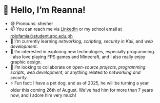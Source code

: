 👋 Hello, I’m Reanna!
=

- 😄 Pronouns: she/her
- 📫 You can reach me via [LinkedIn](https://www.linkedin.com/in/reannalofamia) or my school email at rplofamia@student.apc.edu.ph
- 🌱 I'm currently learning _networking_, _scripting_, _security in Kali_, and _web development_.
- 👀 I’m interested in exploring new technologies, especially programming. I also love playing FPS games and Minecraft, and I also really enjoy graphic design.
- 💞️ I’m looking to collaborate on _open-source projects_, _programming scripts_, _web development_, or anything related to _networking and security_.
- ⚡ Fun fact: I have a pet dog, and as of 2025, he will be turning a year older this coming 26th of August. We've had him for more than 7 years now, and I adore him very much!

<!---
reannalofamia/reannalofamia is a ✨ special ✨ repository because its `README.md` (this file) appears on your GitHub profile.
You can click the Preview link to take a look at your changes.
--->
